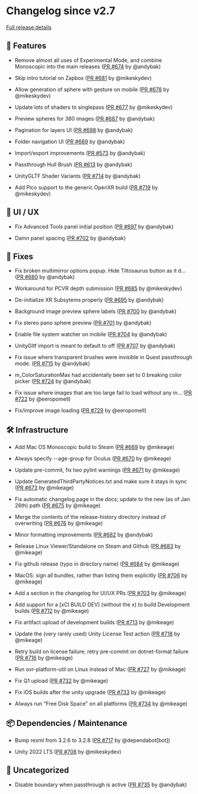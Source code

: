 # Changelog since v2.7

[Full release details](https://github.com/icosa-foundation/open-brush/compare/v2.7...567882884f5635617fc2e214d7e1e8409bcb236a)

## 🚀 Features

- Remove almost all uses of Experimental Mode, and combine Monoscopic into the main releases ([PR #674](https://github.com/icosa-foundation/open-brush/pull/674) by @andybak)

- Skip intro tutorial on Zapbox ([PR #681](https://github.com/icosa-foundation/open-brush/pull/681) by @mikeskydev)

- Allow generation of sphere with gesture on mobile ([PR #678](https://github.com/icosa-foundation/open-brush/pull/678) by @mikeskydev)

- Update lots of shaders to singlepass ([PR #677](https://github.com/icosa-foundation/open-brush/pull/677) by @mikeskydev)

- Preview spheres for 360 images ([PR #687](https://github.com/icosa-foundation/open-brush/pull/687) by @andybak)

- Pagination for layers UI ([PR #698](https://github.com/icosa-foundation/open-brush/pull/698) by @andybak)

- Folder navigation UI ([PR #689](https://github.com/icosa-foundation/open-brush/pull/689) by @andybak)

- Import/export improvements ([PR #573](https://github.com/icosa-foundation/open-brush/pull/573) by @andybak)

- Passthrough Hull Brush ([PR #613](https://github.com/icosa-foundation/open-brush/pull/613) by @andybak)

- UnityGLTF Shader Variants ([PR #714](https://github.com/icosa-foundation/open-brush/pull/714) by @andybak)

- Add Pico support to the generic OpenXR build ([PR #719](https://github.com/icosa-foundation/open-brush/pull/719) by @mikeskydev)


## 🎨 UI / UX

- Fix Advanced Tools panel initial position ([PR #697](https://github.com/icosa-foundation/open-brush/pull/697) by @andybak)

- Damn panel spacing ([PR #702](https://github.com/icosa-foundation/open-brush/pull/702) by @andybak)


## 🐛 Fixes

- Fix broken multimirror options popup. Hide Tiltosaurus button as it d… ([PR #680](https://github.com/icosa-foundation/open-brush/pull/680) by @andybak)

- Workaround for PCVR depth submission ([PR #685](https://github.com/icosa-foundation/open-brush/pull/685) by @mikeskydev)

- De-initialize XR Subsytems properly ([PR #695](https://github.com/icosa-foundation/open-brush/pull/695) by @andybak)

- Background image preview sphere labels ([PR #700](https://github.com/icosa-foundation/open-brush/pull/700) by @andybak)

- Fix stereo pano sphere preview ([PR #701](https://github.com/icosa-foundation/open-brush/pull/701) by @andybak)

- Enable file system watcher on mobile ([PR #704](https://github.com/icosa-foundation/open-brush/pull/704) by @andybak)

- UnityGltf import is meant to default to off ([PR #707](https://github.com/icosa-foundation/open-brush/pull/707) by @andybak)

- Fix issue where transparent brushes were invisible in Quest passthrough mode. ([PR #715](https://github.com/icosa-foundation/open-brush/pull/715) by @andybak)

- m_ColorSaturationMax had accidentally been set to 0 breaking color picker ([PR #724](https://github.com/icosa-foundation/open-brush/pull/724) by @andybak)

- Fix issue where images that are too large fail to load without any in… ([PR #722](https://github.com/icosa-foundation/open-brush/pull/722) by @eeropomell)

- Fix/improve image loading ([PR #729](https://github.com/icosa-foundation/open-brush/pull/729) by @eeropomell)


## 🛠️ Infrastructure

- Add Mac OS Monoscopic build to Steam ([PR #669](https://github.com/icosa-foundation/open-brush/pull/669) by @mikeage)

- Always specify --age-group for Oculus ([PR #670](https://github.com/icosa-foundation/open-brush/pull/670) by @mikeage)

- Update pre-commit, fix two pylint warnings ([PR #671](https://github.com/icosa-foundation/open-brush/pull/671) by @mikeage)

- Update GeneratedThirdPartyNotices.txt and make sure it stays in sync ([PR #673](https://github.com/icosa-foundation/open-brush/pull/673) by @mikeage)

- Fix automatic changelog page in the docs; update to the new (as of Jan 26th) path ([PR #675](https://github.com/icosa-foundation/open-brush/pull/675) by @mikeage)

- Merge the contents of the release-history directory instead of overwriting ([PR #676](https://github.com/icosa-foundation/open-brush/pull/676) by @mikeage)

- Minor formatting improvements ([PR #682](https://github.com/icosa-foundation/open-brush/pull/682) by @andybak)

- Release Linux Viewer/Standalone on Steam and Github ([PR #683](https://github.com/icosa-foundation/open-brush/pull/683) by @mikeage)

- Fix github release (typo in directory name) ([PR #684](https://github.com/icosa-foundation/open-brush/pull/684) by @mikeage)

- MacOS: sign all bundles, rather than listing them explicitly ([PR #706](https://github.com/icosa-foundation/open-brush/pull/706) by @mikeage)

- Add a section in the changelog for UI/UX PRs ([PR #703](https://github.com/icosa-foundation/open-brush/pull/703) by @mikeage)

- Add support for a [xCI BUILD DEV] (without the x) to build Development builds ([PR #712](https://github.com/icosa-foundation/open-brush/pull/712) by @mikeage)

- Fix artifact upload of development builds ([PR #713](https://github.com/icosa-foundation/open-brush/pull/713) by @mikeage)

- Update the (very rarely used) Unity License Test action ([PR #718](https://github.com/icosa-foundation/open-brush/pull/718) by @mikeage)

- Retry build on license failure; retry pre-commit on dotnet-format failure ([PR #716](https://github.com/icosa-foundation/open-brush/pull/716) by @mikeage)

- Run ovr-platform-util on Linux instead of Mac ([PR #727](https://github.com/icosa-foundation/open-brush/pull/727) by @mikeage)

- Fix Q1 upload ([PR #732](https://github.com/icosa-foundation/open-brush/pull/732) by @mikeage)

- Fix iOS builds after the unity upgrade ([PR #733](https://github.com/icosa-foundation/open-brush/pull/733) by @mikeage)

- Always run "Free Disk Space" on all platforms ([PR #734](https://github.com/icosa-foundation/open-brush/pull/734) by @mikeage)


## 📦 Dependencies / Maintenance

- Bump rexml from 3.2.6 to 3.2.8 ([PR #717](https://github.com/icosa-foundation/open-brush/pull/717) by @dependabot[bot])

- Unity 2022 LTS ([PR #708](https://github.com/icosa-foundation/open-brush/pull/708) by @mikeskydev)


## 💬 Uncategorized

- Disable boundary when passthrough is active ([PR #735](https://github.com/icosa-foundation/open-brush/pull/735) by @andybak)





